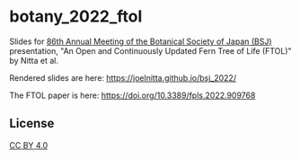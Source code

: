 # botany_2022_ftol

Slides for [86th Annual Meeting of the Botanical Society of Japan (BSJ)](http://bsj.or.jp/bsj86/) presentation, "An Open and Continuously Updated Fern Tree of Life (FTOL)" by Nitta et al.

Rendered slides are here: https://joelnitta.github.io/bsj_2022/

The FTOL paper is here: https://doi.org/10.3389/fpls.2022.909768

## License

[CC BY 4.0](https://creativecommons.org/licenses/by/4.0/)